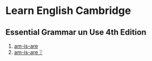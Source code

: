 # Learn English Cambridge

## Essential Grammar un Use 4th Edition
1. [am-is-are](./days/books/essential-grammar-in-use.md/units/0-am-is-are.md)
2. [am-is-are ❔]()